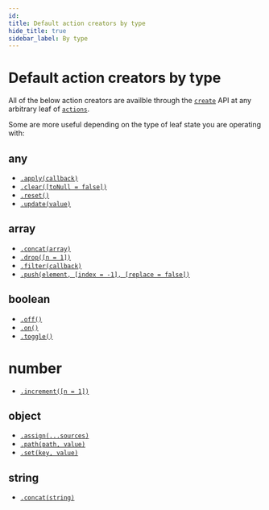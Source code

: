 ```yaml
---
id:
title: Default action creators by type
hide_title: true
sidebar_label: By type
---
```


# Default action creators by type

All of the below action creators are availble through the [`create`](../api/create.md) API at any arbitrary leaf of [`actions`](../api/actions.md).

Some are more useful depending on the type of leaf state you are operating with:

## any
- [`.apply(callback)`](apply.md)
- [`.clear([toNull = false])`](clear.md)
- [`.reset()`](reset.md)
- [`.update(value)`](update.md)

## array
- [`.concat(array)`](concat.md)
- [`.drop([n = 1])`](drop.md)
- [`.filter(callback)`](filter.md)
- [`.push(element, [index = -1], [replace = false])`](push.md)

## boolean
- [`.off()`](off.md)
- [`.on()`](on.md)
- [`.toggle()`](toggle.md)

# number
- [`.increment([n = 1])`](increment.md)

## object
- [`.assign(...sources)`](assign.md)
- [`.path(path, value)`](path.md)
- [`.set(key, value)`](set.md)

## string
- [`.concat(string)`](concat.md)

